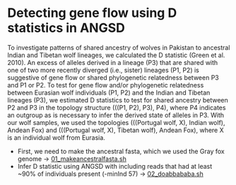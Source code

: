 # Detecting gene flow using D statistics in ANGSD 

To investigate patterns of shared ancestry of wolves in Pakistan to ancestral Indian and Tibetan wolf lineages, we calculated the D statistic (Green et al. 2010). An excess of alleles derived in a lineage (P3) that are shared with one of two more recently diverged (i.e., sister) lineages (P1, P2) is suggestive of gene flow or shared phylogenetic relatedness between P3 and P1 or P2. To test for gene flow and/or phylogenetic relatedness between Eurasian wolf individuals (P1, P2) and the Indian and Tibetan lineages (P3), we estimated D statistics to test for shared ancestry between P2 and P3 in the topology structure (((P1, P2), P3), P4), where P4 indicates an outgroup as is necessary to infer the derived state of alleles in P3. With our wolf samples, we used the topologies (((Portugal wolf, X), Indian wolf), Andean Fox) and (((Portugal wolf, X), Tibetan wolf), Andean Fox), where X is an individual wolf from Eurasia. 

- First, we need to make the ancestral fasta, which we used the Gray fox genome -> [01_makeancestralfasta.sh](/03_GeneFlow/01_makeancestralfasta.sh)
- Infer D statistic using ANGSD with including reads that had at least ~90% of individuals present (-minInd 57) -> [02_doabbababa.sh](/03_GeneFlow/02_doabbababa.sh)

